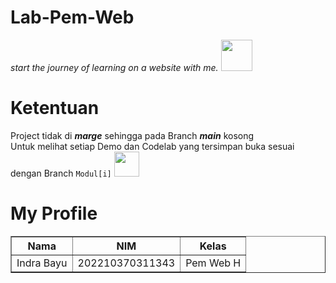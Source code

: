 # Lab-Pem-Web
*start the journey of learning on a website with me.* <img src="https://media.giphy.com/media/VgCDAzcKvsR6OM0uWg/giphy.gif" width="50">

# Ketentuan
Project tidak di <b>*marge*</b> sehingga pada Branch <b>*main*</b> kosong<br>Untuk melihat setiap Demo dan Codelab yang tersimpan buka sesuai dengan Branch `Modul[i]` <img src="https://cdn.kibrispdr.org/data/1789/love-gif-png-13.gif" width="40">

# My Profile
<table border="1">
  <tr>
    <th>Nama</th>
    <th>NIM</th>
    <th>Kelas</th>
  </tr>
  <tr>
    <td>Indra Bayu</td>
    <td>202210370311343</td>
    <td>Pem Web H</td>
  </tr>
</table>

